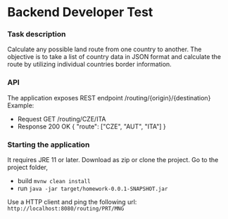 # Backend Developer Test

### Task description

Calculate any possible land route from one country to another. 
The objective is to take a list of country data in JSON format and calculate the route by utilizing individual countries border information.


### API

The application exposes REST endpoint /routing/{origin}/{destination}
Example: 
 - Request GET /routing/CZE/ITA
 - Response 200 OK { "route": ["CZE", "AUT", "ITA"] }


### Starting the application

It requires JRE 11 or later.
Download as zip or clone the project.
Go to the project folder, 
 - build `mvnw clean install`
 - run `java -jar target/homework-0.0.1-SNAPSHOT.jar`
 
Use a HTTP client and ping the following url:
`http://localhost:8080/routing/PRT/MNG`
